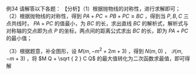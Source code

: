 例34 请解答以下各题： 【分析】（1）根据抛物线的对称性，进行求解即可；
（2）根据抛物线的对称性，得到 $P A + P C = P B + P C \geq B C$ ，得到当 $P , B , C$ 三点共线时， $P A + P C$ 的值最小，为 $B C$ 的长，求出直线 $B C$ 的解析式，解析式与对称轴的交点即为点 $P$ 的坐标，两点间的距离公式求出 $B C$ 的长，即为 $P A + P C$ 的最小值；

（3）根据题意，补全图形，设 $M \left( m , - m ^ { 2 } + 2 m + 3 \right)$ ，得到 $N \big ( m , 0 \big )$ ， $\mathcal { Q } \big ( m , - m + 3 \big )$ ，将 $M Q + \sqrt { 2 } C Q$ 的最大值转化为二次函数求最值，即可得解

